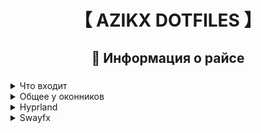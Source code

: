 <div align="center">
	<h1>【 AZIKX DOTFILES 】</h1>
</div>

<div align="center">
	<h2>  Информация о райсе</h2>
	<h3></h3>
</div>

<details> 
	<summary>Что входит</summary>
	- **Catppuccin**: используется крутая цветовая схема [catppuccin-macchiato](https://github.com/catppuccin)
	- **Hyprland и swayfx конфиги**: мои конфиги имеют прикольные фичи и функции
	- **Waybar**: не поверите, имеются [sway](https://github.com/WillPower3309/swayfx) и [hyprland](https://github.com/hyprwm/Hyprland) конфиги для [waybar](https://github.com/Alexays/Waybar)
</details>

<details> 
	<summary>Общее у оконников</summary>
	- **mod+d -> mod+tab**: вместо привычного mod+d, для открытия [nwg-drawer](https://github.com/nwg-piotr/nwg-drawer) используется mod+tab
	- **Kitty**: используется единый терминал kitty
	- **Waybar**: стиль бара одинаковый потому что я художник я так вижу
	- **Го/джо like configs**: разделены конфиги для удобного изменения их
</details>

<details> 
	<summary>Hyprland</summary>
	- **NO ANIMATIONS!!!**: отрубил анимации для хайпра потому что они мешаются
	- **WIP @^@**: доты еще не закончены, буду пополнять, переделывать, заменять что то
</details>

<details> 
	<summary>Swayfx</summary>
	- **NO ANIMATIONS??? AGAIN!1!11**: анимаций по прежнему нема, но конфиги проставлены для форка sway -> [swayfx](https://github.com/WillPower3309/swayfx)
	- **WIP @^@**: доты еще не закончены, буду пополнять, переделывать, заменять что то
</details>
